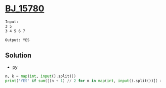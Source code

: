 # [BJ_15780](https://acmicpc.net/problem/15780)



```txt
Input:
3 5
3 4 5 6 7

Output: YES
```

## Solution

* py

```py
n, k = map(int, input().split())
print('YES' if sum([(n + 1) // 2 for n in map(int, input().split())]) >= n else "NO")
```
